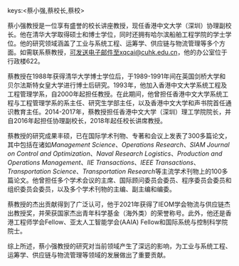 keys:<蔡小强,蔡校长,蔡校>


蔡小强教授是一位享有盛誉的校长讲座教授，现任香港中文大学（深圳）协理副校长。他在清华大学取得硕士和博士学位，同时还拥有哈尔滨船舶工程学院的学士学位。他的研究领域涵盖了工业与系统工程、运筹学、供应链与物流管理等多个方面。如需联系蔡教授，可发送电子邮件至xqcai@cuhk.edu.cn，他的办公室位于行政楼622。

蔡教授在1988年获得清华大学博士学位后，于1989-1991年间在英国剑桥大学和贝尔法斯特女皇大学进行博士后研究。1993年，他加入香港中文大学系统工程及工程管理学系，自2000年起担任教授。在此期间，他曾担任香港中文大学系统工程与工程管理学系的系主任、研究生学部主任，以及香港中文大学和声书院首任通识教育主任。2014-2017年，蔡教授担任香港中文大学（深圳）理工学院院长，并自2016年起担任协理副校长，2018年起任校长讲席教授。

蔡教授的研究成果丰硕，已在国际学术刊物、专著和会议上发表了300多篇论文，其中包括在诸如*Management Science*、*Operations Research*、*SIAM Journal on Control and Optimization*、*Naval Research Logistics*、*Production and Operations Management*、*IIE Transactions*、*IEEE Transactions*、*Transportation Science*、*Transportation Research*等主流学术刊物上的100多篇论文。他曾担任多个学术会议的主席、国际顾问委员会委员、程序委员会委员和组织委员会委员，以及多个学术刊物的主编、副主编和编委。

蔡教授的杰出贡献得到了广泛认可，他于2021年获得了IEOM学会物流与供应链杰出教授奖，并荣获国家杰出青年科学基金（海外类）的荣誉称号。此外，他还是香港工程师学会Fellow、亚太人工智能学会(AAIA) Fellow和国际系统与控制科学院院士。

综上所述，蔡小强教授的研究对当前领域产生了深远的影响，为工业与系统工程、运筹学、供应链与物流管理等领域的发展做出了重要贡献。